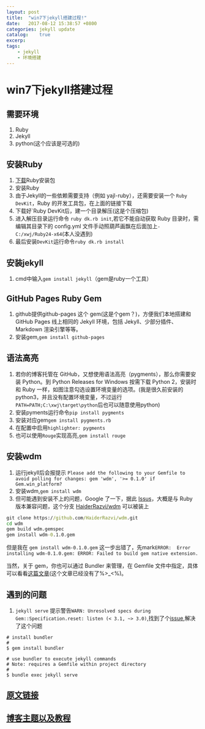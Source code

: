 ```yaml
---
layout: post
title:  "win7下jekyll搭建过程!"
date:   2017-08-12 15:38:57 +0800
categories: jekyll update
catalog:    true
excerp: 
tags:
    - jekyll
    - 环境搭建
---
```

# win7下jekyll搭建过程

## 需要环境

1. Ruby
1. Jekyll
1. python(这个应该是可选的)

## 安装Ruby

1. [下载](https://rubyinstaller.org/downloads/ "点击进入页面")Ruby安装包
1. 安装Ruby
1. 由于Jekyll的一些依赖需要支持（例如 yajl-ruby），还需要安装一个 `Ruby DevKit`，Ruby 的开发工具包，在上面的链接下载
1. 下载好`Ruby DevKit后，建一个目录解压(这是个压缩包)
1. 进入解压目录运行命令 `ruby dk.rb init`,若它不能自动获取 Ruby 目录时，需编辑其目录下的 config.yml 文件手动照葫芦画飘在后面加上`- C:/xwj/Ruby24-x64`(本人没遇到)
1. 最后安装`DevKit`运行命令`ruby dk.rb install`

## 安装jekyll

1. cmd中输入`gem install jekyll`（gem是ruby一个工具）

## GitHub Pages Ruby Gem

1. github提供github-pages 这个 gem(这是个gem？)，方便我们本地搭建和 GitHub Pages 线上相同的 Jekyll 环境，包括 Jekyll、少部分插件、Markdown 渲染引擎等等。
1. 安装gem,`gem install github-pages`

## 语法高亮

1. 若你的博客托管在 GitHub，又想使用语法高亮（pygments），那么你需要安装 Python。到 Python Releases for Windows 按需下载 Python 2，安装时和 Ruby 一样，如图注意勾选设置环境变量的选项。(我是很久前安装的python3，并且没有配置环境变量，不过运行`PATH=PATH;C:\xwj\target\python`后也可以随意使用python)
1. 安装pyments运行命令`pip install pygments`
1. 安装对应gem`gem install pygments.rb`
1. 在配置中启用`highlighter: pygments`
1. 也可以使用`Rouge`实现高亮,`gem install rouge`

## 安装wdm

1. 运行jekyll后会报提示 `Please add the following to your Gemfile to avoid polling for changes:
  gem 'wdm', '>= 0.1.0' if Gem.win_platform?`
1. 安装wdm,`gem install wdm`
1. 但可能遇到安装不上的问题，Google 了一下，据此 [Issus](https://github.com/Maher4Ever/wdm/issues/18)，大概是与 Ruby 版本兼容问题，这个分支 [HaiderRazvi/wdm](https://github.com/HaiderRazvi/wdm) 可以被装上

~~~cmd
git clone https://github.com/HaiderRazvi/wdm.git
cd wdm
gem build wdm.gemspec
gem install wdm-0.1.0.gem
~~~

但是我在 `gem install wdm-0.1.0.gem` 这一步出错了，先mark`ERROR:  Error installing wdm-0.1.0.gem:
        ERROR: Failed to build gem native extension.`

当然，关于 gem，你也可以通过 Bundler 来管理，在 Gemfile 文件中指定，具体可以看看[这篇文章](http://blog.leanote.com/post/551ab4c438f41114e80014af)(这个文章已经没有了%>_<%)。

## 遇到的问题

1. `jekyll serve` 提示警告`WARN: Unresolved specs during Gem::Specification.reset:
      listen (< 3.1, ~> 3.0)`,找到了个[issue](https://github.com/jekyll/jekyll/issues/5675),解决了这个问题

~~~shell
# install bundler
#
$ gem install bundler

# use bundler to execute jekyll commands
# Note: requires a Gemfile within project directory
#
$ bundle exec jekyll serve
~~~

## [原文链接](http://blog.fooleap.org/run-jekyll-on-windows.html)

## [博客主题以及教程](http://qiubaiying.top/2017/02/06/%E5%BF%AB%E9%80%9F%E6%90%AD%E5%BB%BA%E4%B8%AA%E4%BA%BA%E5%8D%9A%E5%AE%A2/)